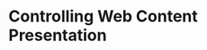 # Controlling Web Content Presentation
<!-- 
Administrators can make use of Liferay's Asset Framework in addition to Widget Pages in a Site. This gives them access to a number of different types of content as well as the ability to organize that content with metadata like tags. One of the most widely used Assets, due to its flexibility, is _Web Content_. Web Content can be anything from simple static text with images to full dynamic Carousels or even simple applications. This kind of flexibility is possible in large part because of _Web Content Templates_. Web Content Templates allow developers to create a consistent presentation that simplifies the creation and publication of content by reducing time for formatting and styling.

<figure>
  <img src="../images/lecture-images/content-presentation.png" style="max-height: 100%;" />
  <figcaption style="font-size: x-small">Fig.1 Content Presentation</figcaption>
</figure>

## Using Web Content Templates to Style Livingstone Content {#Livingstone}

The Livingstone webteam has different groups responsible for Site administration and front-end development. Natalia and Maria are responslbe for generating some of the design and marketing content for the different Livingstone hotel Sites, while Martin and Kaito are working together to create mockups and implementing those designs on the different Sites. Without the use of Templates, Natalia and Maria are making use of the out-of-the-box WYSIWYG editor to format and style the content. By creating Templates that control the presentation of the different kinds of Web Content, Kaito can help streamline the publication process.

## Structuring and Designing Content {#StructuresTemplates}

Web Content can be used for any number of different types of content, ranging from static design to full press releases. This is done by determining what information needs to be included through the use of _Web Content Structures_. Structures are groups of fields for a specific type of web content. For example, a _Press Release_ structure could be created that has a headline, date of publication, logo, and text content. Creating multiple Structures allows copy-writers and content creators to see the different kinds of content they can add to the platform and ensures the correct content is included through the Structure.

<div class="key-point">
Key Point: <br />
<b>Web Content Structures</b> define different types of Web Content as well as what fields need to be included.
</div>

<figure>
  <img src="../images/lecture-images/structure-example.png" style="max-height: 100%;" />
  <figcaption style="font-size: x-small">Fig.2 Press Release Structure</figcaption>
</figure>

Once Structures are created to define the different kinds of web content needed on the platform, Front-End Developers can create _Web Content Templates_ that use the Structure data to control the presentation. For example, if there was a Structure field named `headline`, the Template can include a line with `${Headline.getData()}` to present that information.

<div class="key-point">
Key Point: <br />
<b>Web Content Templates</b> take the data from Structures and provide a consistent presentation using FreeMarker, CSS, and JavaScript. 
</div>

<figure>
  <img src="../images/lecture-images/web-content-templates.png" style="max-height: 40%;" />
  <figcaption style="font-size: x-small">Fig.2 An example of a Web Content Template.</figcaption>
</figure>

## Web Content Structures {#Structures}

Structures are based on Liferay's forms functionality allowing administrators build new web content types using the following fields:
* **Boolean**: Adds a checkbox
* **Date**: Adds a datepicker
* **Decimal**: Adds a field that requires a number with a decimal point
* **Documents and Media**: Choose a file from the Documents and Media repository
* **Geolocation**: Adds a map that displays a location
* **HTML**: Adds the Alloy Editor
* **Image**: Choose an image from either the Documents and Media repository or the computer's storage
* **Integer**: Adds a field to input non-fractional numbers
* **Link to Page**: Adds a field to insert a link
* **Number**: Adds a place to insert any number
* **Radio**: Adds radio button inputs for a User to choose from
* **Select**: Adds a select box
* **Separator**: Adds a line separator between fields
* **Text**: Used for titles and headings
* **Text Box**: Used for the body of content or long descriptions

<figure>
  <img src="../images/lecture-images/fields.png" style="max-height: 45%;" />
  <figcaption style="font-size: x-small">Fig.4 Field types that can be added to a Web Content Structure.</figcaption>
</figure>

<br />

Let's take a look at the Press Release example again. The Press Release Web Content can include the following fields to display the appropriate information:
* **Text**: Press Release Headline
* **Date**: Publication Date
* **Image**: Logo Image
* **HTML**: Article Text

## Web Content Templates {#Templates}

Web Content Templates are FreeMarker templates that give developers access to Java API in Liferay as well as inherit the Theme's global styling by default. Web Content Templates, like Themes, can take advantage of Clay classes, and if the Theme has customized any of the base Clay styling, these changes also apply to Web Content Templates.

<div class="key-point">
Key Point: <br />
Web Content Templates are FreeMarker templates that give developers access to Liferay's APIs,  inherit global CSS from Themes, and can make use of Clay classes and components.
</div>

Taking advantage of Clay classes in Web Content Templates can give developers the tools they need to provide a consistent look-and-feel with the rest of the platform. We've already seen how Clay components can be used together to build the perfect design, and developers can do just that by referencing Structure fields and using these components together. 

For example, developers could put together Clay classes like _aspect-ratio, card, and sticker_ classes, among others, to take text and image information and build a nicely designed card.

```HTML
<div class="aspect-ratio card-item-first">
  <div class="custom-control custom-checkbox">
    <label>
      <input class="custom-control-input" type="checkbox">
        <img alt="thumbnail" class="aspect-ratio-item-center-middle aspect-ratio-item-fluid" src="${image.getData()}">
      <span class="sticker sticker-bottom-left sticker-danger rounded-circle">${acronym.getData()}</span>
    </label>
  </div>
</div>
```

<figure>
  <img src="../images/lecture-images/content-template-clay-example.png" style="max-height: 100%;" />
  <figcaption style="font-size: x-small">Fig.5 Clay in a Web Content Template.</figcaption>
</figure>

## Generic Templates, Embedding, and Preferences {#GenericTemplates}

Web Content Templates can also be used without an associated Structure. These kinds of templates are called _Generic Templates_ and can be imported into other Templates via the FreeMarker include: `<#include "${templatesPath}/TEMPLATE-ID" />`.

<div class="key-point">
Key Point: <br />
<b>Generic Templates</b> allow developers to create stand-alone Templates that are not associated with a Web Content Structure, to be reused in other Templates.
</div>

<br />

Using Generic Templates is one way of modularizing template development. If there are certain designs, widgets, or even full web content, that should be used across multiple Web Content Templates, Generic Templates allow developers to maintain that flexibility.

Widgets can be embedded into Templates. For example, if a developer wanted to embed the Currency Converter widget for Templates to be used for international Hotel Sites, they could implement it in a Template using the following FreeMarker code:

```HTML
<@liferay_portlet_ext["runtime"] portletName="com_liferay_currency _converter_web_portlet_CurrencyConverterPortlet" />
```

<div class="key-point">
Key Point: <br />
Just like in themes, the UI Taglibs can also be used with Templates, providing reusable components that simplify display.
</div>

Access Taglibs using this FreeMarker syntax: `<@taglib_name["tag-name"] attribute=value />`. In addition to the taglibs we looked at the themes module, there are a couple of other useful taglibs:

- `liferay_ui`: general components for displaying data  
- `liferay_frontend`: Clay components

Developers can use these taglibs to embed different assets within their Templates:

```HTML
<@liferay_ui["asset-display"]
  className=article.className
  classPK=getterUtil.getLong(article.classPK, 0)
  template="full_content" 
/> 
```

Finally, Template developers can include preferences, similar to widget preferences that set configuration. Setting preferences allows developers to store settings and use them in the Template or other Templates that can reference the preferences. Setting preferences can be done by creating a new `VOID` assignment in order to run the method silently. This makes it so the return values are not displayed on a page:

```HTML
<#assign VOID = freeMarkerPortletPreferences.setValue("mySetting", "stuff") />
...
<#assign mySetting = freeMarkerPortletPreferences.getValue("mySetting") />
```

As an advanced example, if one Web Content Structure and Template was referencing another Structure/Template, preferences can be used in the referenced Template to set an identifier:

```
<#assign VOID = freeMarkerPortletPreferences.setValue("view", "exampleView") />
```

Then, in the Template referencing the other, logic can be added that provides a particular display based on the presence of the preference:

```HTML
<#if view?contains("exampleView")>
{...}
<#else>
{...}
``` 

With all this available to developers, Web Content Templates can be a powerful tool to meet the design needs of the platform.

<div class="summary">
<h3>Knowledge Check</h3>
<ul>
  <li>___________________________ are used to create new types of content with defined fields to determine what information needs to be added.</li>
  <li>___________________________ reference Structures fields to control the presentation of Web Content.</li>
  <li>Templates inherit SCSS and Clay components from a ___________________________.</li>
  <li>___________________________ are stand-alone Templates that can be used to include reusable code.</li>
</ul>
</div> -->